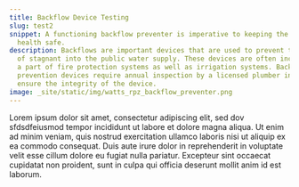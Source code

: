 ```yaml
---
title: Backflow Device Testing
slug: test2
snippet: A functioning backflow preventer is imperative to keeping the public
  health safe.
description: Backflows are important devices that are used to prevent the flow
  of stagnant into the public water supply. These devices are often includes as
  a part of fire protection systems as well as irrigation systems. Backflow
  prevention devices require annual inspection by a licensed plumber in order to
  ensure the integrity of the device.
image: _site/static/img/watts_rpz_backflow_preventer.png
---
```

Lorem ipsum dolor sit amet, consectetur adipiscing elit, sed dov   sfdsdfeiusmod tempor incididunt ut labore et dolore magna aliqua. Ut enim ad minim veniam, quis nostrud exercitation ullamco laboris nisi ut aliquip ex ea commodo consequat. Duis aute irure dolor in reprehenderit in voluptate velit esse cillum dolore eu fugiat nulla pariatur. Excepteur sint occaecat cupidatat non proident, sunt in culpa qui officia deserunt mollit anim id est laborum.